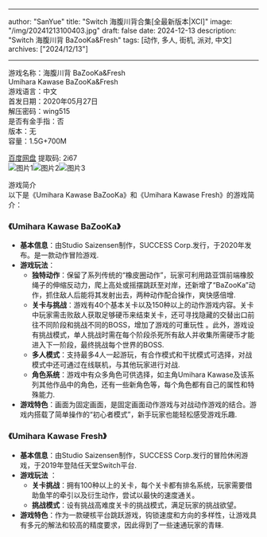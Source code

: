 
---
author: "SanYue"
title: "Switch 海腹川背合集[全最新版本|XCI]"
image: "/img/20241213100403.jpg"
draft: false
date: 2024-12-13
description: "Switch 海腹川背 BaZooKa&Fresh"
tags: [动作, 多人, 街机, 派对, 中文]
archives: ["2024/12/13"]

---

游戏名称：海腹川背 BaZooKa&Fresh   
Umihara Kawase BaZooKa&Fresh    
游戏语言：中文  
首发日期：2020年05月27日  
解压密码：wing515  
是否有金手指：否  
版本：无   
容量：1.5G+700M

[百度网盘](https://pan.baidu.com/s/1w3Eyh-83oHFUE_uOk1MSzg) 提取码: 2i67  
![图片1](/img/f15d73.jpg)![图片2](/img/7df6f6.jpg)![图片3](/img/c15935.jpg)  

游戏简介  
以下是《Umihara Kawase BaZooKa》和《Umihara Kawase Fresh》的游戏简介：

### 《Umihara Kawase BaZooKa》
- **基本信息**：由Studio Saizensen制作，SUCCESS Corp.发行，于2020年发布。是一款动作冒险游戏.
- **游戏玩法**：
    - **独特动作**：保留了系列传统的“橡皮圈动作”，玩家可利用路亚饵前端橡胶绳子的伸缩反动力，爬上高处或摇摆跳跃至对岸，还新增了“BaZooKa”动作，抓住敌人后能将其发射出去，两种动作配合操作，爽快感倍增.
    - **关卡与挑战**：游戏有40个基本关卡以及150种以上的动作游戏内容。关卡中玩家需击败敌人获取足够硬币来结束关卡，还可寻找隐藏的交替出口前往不同阶段和挑战不同的BOSS，增加了游戏的可重玩性 。此外，游戏设有挑战模式，单人挑战时需在每个阶段杀死所有敌人并收集所需硬币才能进入下一阶段，最终挑战每个世界的BOSS.
    - **多人模式**：支持最多4人一起游玩，有合作模式和干扰模式可选择，对战模式中还可通过在线联机，与其他玩家进行对战.
    - **角色系统**：游戏中有众多角色可供选择，如主角Umihara Kawase及该系列其他作品中的角色，还有一些新角色等，每个角色都有自己的属性和特殊能力.
- **游戏特色**：画面为固定画面，是固定画面动作游戏与对战动作游戏的结合。游戏内搭载了简单操作的“初心者模式”，新手玩家也能轻松感受游戏乐趣.

### 《Umihara Kawase Fresh》
- **基本信息**：由Studio Saizensen制作，SUCCESS Corp.发行的冒险休闲游戏，于2019年登陆任天堂Switch平台.
- **游戏玩法** ：
    - **关卡挑战**：拥有100种以上的关卡，每个关卡都有排名系统，玩家需要借助鱼竿的牵引以及衍生动作，尝试以最快的速度通关。
    - **挑战模式**：设有挑战高难度关卡的挑战模式，满足玩家的挑战欲望。
- **游戏特色**：作为一款硬核平台跳跃游戏，钩锁速度和方向的多样性，让游戏具有多元的解法和较高的精度要求，因此得到了一些速通玩家的青睐.
 
